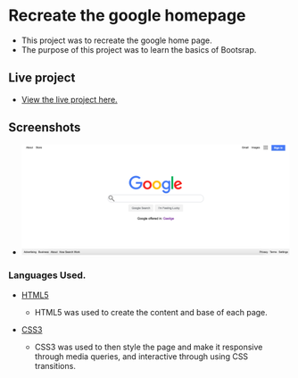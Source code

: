 # Recreate the google homepage


- This project was to recreate the google home page. 
- The purpose of this project was to learn the basics of Bootsrap.


## Live project

- [View the live project here.](https://brianwhelandublin.github.io/google-easy/)

## Screenshots

  - ![Image of site](images/siteimage.png)


### Languages Used.

- [HTML5](https://en.wikipedia.org/wiki/HTML5)

  - HTML5 was used to create the content and base of each page.

- [CSS3](https://en.wikipedia.org/wiki/CSS)

  - CSS3 was used to then style the page and make it responsive through media queries, and interactive through using CSS transitions.

